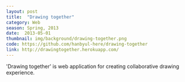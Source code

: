 ```yaml
---
layout: post
title:  "Drawing together"
category: Web
season: Spring, 2013
date:  2013-05-01
thumbnail: img/background/drawing-together.png
code: https://github.com/hanbyul-here/drawing-together
link: http://drawingtogether.herokuapp.com/
---           
```


'Drawing together' is web application for creating collaborative drawing experience.